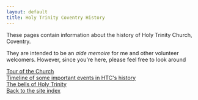 ```yaml
---
layout: default
title: Holy Trinity Coventry History
---
```


These pages contain information about the history of Holy Trinity Church, Coventry.<br>

They are intended to be an *aide memoire* for me and other volunteer welcomers. 
However, since you're here, please feel free to look around

[Tour of the Church](/htc/history.html)<br>
[Timeline of some important events in HTC's history](/htc/timeline.html)<br>
[The bells of Holy Trinity](/htc/bells.html)<br>
[Back to the site index](/index.html)



